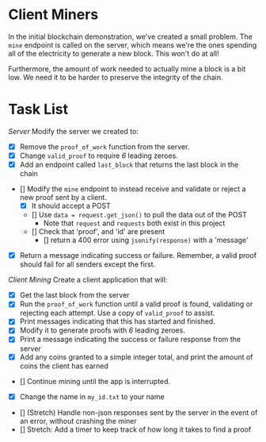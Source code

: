 # Client Miners

In the initial blockchain demonstration, we've created a small problem.  The `mine` endpoint is called on the server, which means we're the ones spending all of the electricity to generate a new block.  This won't do at all!

Furthermore, the amount of work needed to actually mine a block is a bit low.  We need it to be harder to preserve the integrity of the chain.


# Task List

*Server*
Modify the server we created to:
* [X] Remove the `proof_of_work` function from the server.
* [X] Change `valid_proof` to require *6* leading zeroes.
* [X] Add an endpoint called `last_block` that returns the last block in the chain
* [] Modify the `mine` endpoint to instead receive and validate or reject a new proof sent by a client.
    * [X] It should accept a POST
    * [] Use `data = request.get_json()` to pull the data out of the POST
        * Note that `request` and `requests` both exist in this project
    * [] Check that 'proof', and 'id' are present
        * [] return a 400 error using `jsonify(response)` with a 'message'
* [X] Return a message indicating success or failure.  Remember, a valid proof should fail for all senders except the first.

*Client Mining*
Create a client application that will:
* [X] Get the last block from the server
* [X] Run the `proof_of_work` function until a valid proof is found, validating or rejecting each attempt.  Use a copy of `valid_proof` to assist.
* [X] Print messages indicating that this has started and finished.
* [X] Modify it to generate proofs with *6* leading zeroes.
* [X] Print a message indicating the success or failure response from the server
* [X] Add any coins granted to a simple integer total, and print the amount of coins the client has earned
* [] Continue mining until the app is interrupted.
* [X] Change the name in `my_id.txt` to your name
* [] (Stretch) Handle non-json responses sent by the server in the event of an error, without crashing the miner
* [] Stretch: Add a timer to keep track of how long it takes to find a proof

